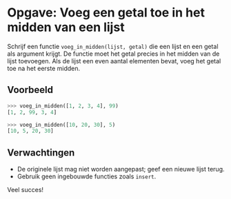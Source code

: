# Opgave: Voeg een getal toe in het midden van een lijst

Schrijf een functie `voeg_in_midden(lijst, getal)` die een lijst en een getal als argument krijgt. De functie moet het getal precies in het midden van de lijst toevoegen. Als de lijst een even aantal elementen bevat, voeg het getal toe na het eerste midden.

## Voorbeeld

```python
>>> voeg_in_midden([1, 2, 3, 4], 99)
[1, 2, 99, 3, 4]

>>> voeg_in_midden([10, 20, 30], 5)
[10, 5, 20, 30]
```

## Verwachtingen

- De originele lijst mag niet worden aangepast; geef een nieuwe lijst terug.
- Gebruik geen ingebouwde functies zoals `insert`.

Veel succes!
